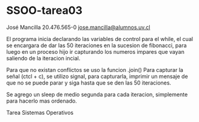 # SSOO-tarea03
José Mancilla 20.476.565-0 jose.mancilla@alumnos.uv.cl

El programa inicia declarando las variables de control para el while, el cual se encargara de dar las 50 iteraciones en la sucesion de fibonacci, para luego en un proceso hijo ir capturando los numeros impares que vayan saliendo de la iteracion incial.

Para que no existan conflictos se uso la funcion .join()
Para capturar la señal (ctcl + c), se utilizo signal, para capturarla, imprimir un mensaje de que no se puede parar y siga hasta que se den las 50 iteraciones.

Se agrego un sleep de medio segunda para cada iteracion, simplemente para hacerlo mas ordenado.


Tarea Sistemas Operativos
